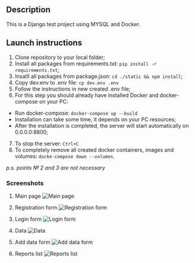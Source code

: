 ## Description
This is a Django test project using MYSQL and Docker.


## Launch instructions


1. Clone repository to your local folder;
2. Install all packages from requirements.txt: ```pip install -r requirements.txt```;
3. Insatll all packages from package.json: ```cd ./static && npm install```;
4. Copy dev.env to .env file: ```cp dev.env .env```
5. Follow the instructions in new created .env file;
6. For this step you should already have installed Docker and docker-compose on your PC:
- Run docker-compose: ```docker-compose up --build```
- Installation can take some time, it depends on your PC resources;
- After the installation is completed, the server will start automatically on 0.0.0.0:8800;
7. To stop the server: ```Ctrl+C```
8. To completely remove all created docker containers, images and volumes: ```docke-compose down --volumes```.

*p.s. points № 2 and 3 are not necessary* 

### Screenshots 

1. Main page
![Main page](screenshots/ScreenShot_1.png)

2. Registration form
![Registration form](screenshots/ScreenShot_2.png)

3. Login form
![Login form](screenshots/ScreenShot_3.png)

4. Data
![Data](screenshots/ScreenShot_4.png)

5. Add data form
![Add data form](screenshots/ScreenShot_5.png)

6. Reports list
![Reports list](screenshots/ScreenShot_6.png)